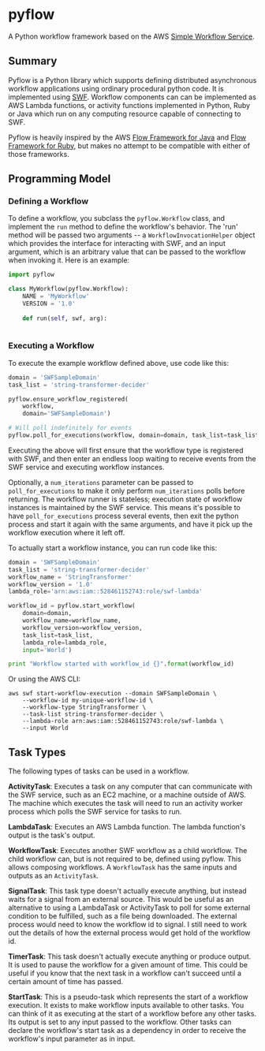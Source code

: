 # pyflow

A Python workflow framework based on the AWS [Simple Workflow Service][SWF].

[SWF]: https://aws.amazon.com/documentation/swf/

## Summary

Pyflow is a Python library which supports defining distributed
asynchronous workflow applications using ordinary procedural python
code.  It is implemented using [SWF].  Workflow components can can be
implemented as AWS Lambda functions, or activity functions implemented
in Python, Ruby or Java which run on any computing resource capable of
connecting to SWF.

Pyflow is heavily inspired by the AWS [Flow Framework for Java][Java Flow]
and [Flow Framework for Ruby][Ruby Flow], but makes no attempt to be compatible
with either of those frameworks.

[Java Flow]: http://docs.aws.amazon.com/amazonswf/latest/awsflowguide/welcome.html
[Ruby Flow]: http://docs.aws.amazon.com/amazonswf/latest/awsrbflowguide/

## Programming Model

### Defining a Workflow

To define a workflow, you subclass the `pyflow.Workflow` class, and
implement the `run` method to define the workflow's behavior.  The
'run' method will be passed two arguments -- a
`WorkflowInvocationHelper` object which provides the interface for
interacting with SWF, and an input argument, which is an arbitrary
value that can be passed to the workflow when invoking it.  Here is an
example:

``` python
import pyflow

class MyWorkflow(pyflow.Workflow):
    NAME = 'MyWorkflow'
    VERSION = '1.0'
    
    def run(self, swf, arg):
        
```

### Executing a Workflow

To execute the example workflow defined above, use code like this:

``` python
domain = 'SWFSampleDomain'
task_list = 'string-transformer-decider'

pyflow.ensure_workflow_registered(
    workflow,
    domain='SWFSampleDomain')

# Will poll indefinitely for events
pyflow.poll_for_executions(workflow, domain=domain, task_list=task_list)
```

Executing the above will first ensure that the workflow type is
registered with SWF, and then enter an endless loop waiting to receive
events from the SWF service and executing workflow instances.

Optionally, a `num_iterations` parameter can be passed to
`poll_for_executions` to make it only perform `num_iterations` polls
before returning.  The workflow runner is stateless; execution state
of workflow instances is maintained by the SWF service.  This means
it's possible to have `poll_for_executions` process several events,
then exit the python process and start it again with the same
arguments, and have it pick up the workflow execution where it left
off.

To actually start a workflow instance, you can run code like this:

``` python
domain = 'SWFSampleDomain'
task_list = 'string-transformer-decider'
workflow_name = 'StringTransformer'
workflow_version = '1.0'
lambda_role='arn:aws:iam::528461152743:role/swf-lambda'

workflow_id = pyflow.start_workflow(
    domain=domain,
    workflow_name=workflow_name,
    workflow_version=workflow_version,
    task_list=task_list,
    lambda_role=lambda_role,
    input='World')

print "Workflow started with workflow_id {}".format(workflow_id)
```

Or using the AWS CLI:

```
aws swf start-workflow-execution --domain SWFSampleDomain \
    --workflow-id my-unique-workflow-id \
    --workflow-type StringTransformer \
    --task-list string-transformer-decider \
    --lambda-role arn:aws:iam::528461152743:role/swf-lambda \
    --input World
```

## Task Types

The following types of tasks can be used in a workflow.

**ActivityTask**: Executes a task on any computer that can
communicate with the SWF service, such as an EC2 machine, or a
machine outside of AWS. The machine which executes the task will need
to run an activity worker process which polls the SWF service for
tasks to run.

**LambdaTask**: Executes an AWS Lambda function.  The lambda
function's output is the task's output.

**WorkflowTask**: Executes another SWF workflow as a child
workflow. The child workflow can, but is not required to be, defined
using pyflow.  This allows composing workflows.  A `WorkflowTask` has
the same inputs and outputs as an `ActivityTask`.
  
**SignalTask**: This task type doesn't actually execute anything, but
instead waits for a signal from an external source.  This would be
useful as an alternative to using a LambdaTask or ActivityTask to poll
for some external condition to be fulfilled, such as a file being
downloaded.  The external process would need to know the workflow id
to signal.  I still need to work out the details of how the external
process would get hold of the workflow id.
  
**TimerTask**: This task doesn't actually execute anything or produce
output.  It is used to pause the workflow for a given amount of time.
This could be useful if you know that the next task in a workflow
can't succeed until a certain amount of time has passed.
  
**StartTask**: This is a pseudo-task which represents the start of a
workflow execution.  It exists to make workflow inputs available to
other tasks. You can think of it as executing at the start of a
workflow before any other tasks.  Its output is set to any input
passed to the workflow.  Other tasks can declare the workflow's start
task as a dependency in order to receive the workflow's input
parameter as in input.

